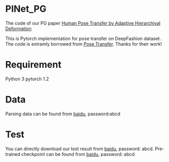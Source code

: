 # PINet_PG
The code of our PG paper [Human Pose Transfer by Adaptive Hierarchival Deformation]()

This is Pytorch implementation for pose transfer on DeepFashion dataset. The code is extramly borrowed from [Pose Transfer](https://github.com/tengteng95/Pose-Transfer). Thanks for their work!

# Requirement
Python 3
pytorch 1.2

# Data

Parsing data can be found from [baidu](https://pan.baidu.com/s/1Ic8sIY-eYhGnIoZdDlhgxA), password:abcd

# Test
You can directly download our test result from [baidu](https://pan.baidu.com/s/15tcKgRV12NGByIrr4qoqDw), password: abcd.
Pre-trained checkpoint can be found from [baidu](https://pan.baidu.com/s/1Orvpt42lV-R2uzI-10q3_A), password: abcd
